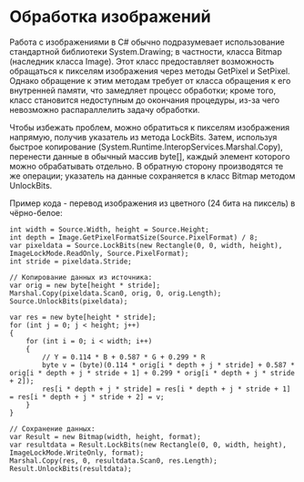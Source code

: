 ﻿# Обработка изображений

Работа с изображениями в C# обычно подразумевает использование стандартной библиотеки System.Drawing; в частности, класса Bitmap (наследник класса Image). Этот класс предоставляет возможность обращаться к пикселям изображения через методы GetPixel и SetPixel. Однако обращение к этим методам требует от класса обращения к его внутренней памяти, что замедляет процесс обработки; кроме того, класс становится недоступным до окончания процедуры, из-за чего невозможно распараллелить задачу обработки.

Чтобы избежать проблем, можно обратиться к пикселям изображения напрямую, получив указатель из метода LockBits. Затем, используя быстрое копирование (System.Runtime.InteropServices.Marshal.Copy), перенести данные в обычный массив byte[], каждый элемент которого можно обрабатывать отдельно. В обратную сторону производятся те же операции; указатель на данные сохраняется в класс Bitmap методом UnlockBits.

Пример кода - перевод изображения из цветного (24 бита на пиксель) в чёрно-белое:

```
int width = Source.Width, height = Source.Height;
int depth = Image.GetPixelFormatSize(Source.PixelFormat) / 8;
var pixeldata = Source.LockBits(new Rectangle(0, 0, width, height), ImageLockMode.ReadOnly, Source.PixelFormat);
int stride = pixeldata.Stride;

// Копирование данных из источника:
var orig = new byte[height * stride];
Marshal.Copy(pixeldata.Scan0, orig, 0, orig.Length);
Source.UnlockBits(pixeldata);

var res = new byte[height * stride];
for (int j = 0; j < height; j++)
{
	for (int i = 0; i < width; i++) 
	{
		// Y = 0.114 * B + 0.587 * G + 0.299 * R
		byte v = (byte)(0.114 * orig[i * depth + j * stride] + 0.587 * orig[i * depth + j * stride + 1] + 0.299 * orig[i * depth + j * stride + 2]);
		res[i * depth + j * stride] = res[i * depth + j * stride + 1] = res[i * depth + j * stride + 2] = v;
	}
}

// Сохранение данных:
var Result = new Bitmap(width, height, format);
var resultdata = Result.LockBits(new Rectangle(0, 0, width, height), ImageLockMode.WriteOnly, format);
Marshal.Copy(res, 0, resultdata.Scan0, res.Length);
Result.UnlockBits(resultdata);
```